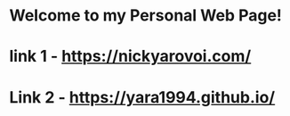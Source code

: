 # Welcome to my Personal Web Page!

# link 1 - https://nickyarovoi.com/
# Link 2 - https://yara1994.github.io/
